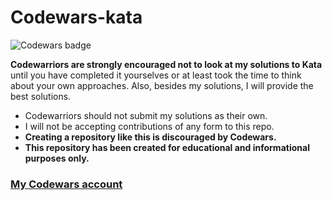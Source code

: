 # Codewars-kata
![Codewars badge](https://www.codewars.com/users/NebylytsiaKyrylo/badges/large)

**Codewarriors are strongly encouraged not to look at my solutions to Kata** until you have completed it yourselves or at least took the time to think about your own approaches. Also, besides my solutions, I will provide the best solutions.

- Codewarriors should not submit my solutions as their own.
- I will not be accepting contributions of any form to this repo.
- **Creating a repository like this is discouraged by Codewars.**
- **This repository has been created for educational and informational purposes only.**
### [My Codewars account](https://www.codewars.com/users/NebylytsiaKyrylo)

